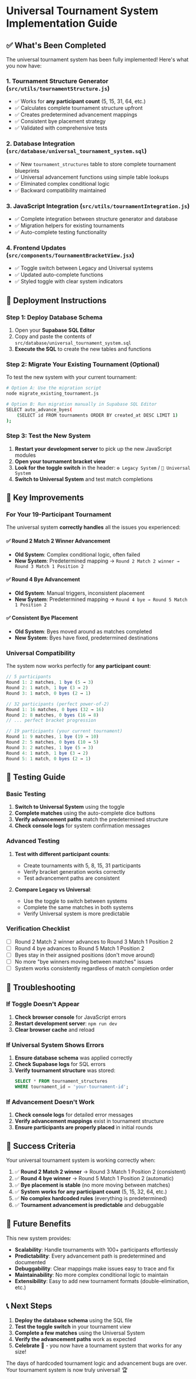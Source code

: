 # Universal Tournament System Implementation Guide

## ✅ What's Been Completed

The universal tournament system has been fully implemented! Here's what you now have:

### 1. Tournament Structure Generator (`src/utils/tournamentStructure.js`)
- ✅ Works for **any participant count** (5, 15, 31, 64, etc.)
- ✅ Calculates complete tournament structure upfront
- ✅ Creates predetermined advancement mappings
- ✅ Consistent bye placement strategy
- ✅ Validated with comprehensive tests

### 2. Database Integration (`src/database/universal_tournament_system.sql`)
- ✅ New `tournament_structures` table to store complete tournament blueprints
- ✅ Universal advancement functions using simple table lookups
- ✅ Eliminated complex conditional logic
- ✅ Backward compatibility maintained

### 3. JavaScript Integration (`src/utils/tournamentIntegration.js`)
- ✅ Complete integration between structure generator and database
- ✅ Migration helpers for existing tournaments
- ✅ Auto-complete testing functionality

### 4. Frontend Updates (`src/components/TournamentBracketView.jsx`)
- ✅ Toggle switch between Legacy and Universal systems
- ✅ Updated auto-complete functions
- ✅ Styled toggle with clear system indicators

## 🚀 Deployment Instructions

### Step 1: Deploy Database Schema
1. Open your **Supabase SQL Editor**
2. Copy and paste the contents of `src/database/universal_tournament_system.sql`
3. **Execute the SQL** to create the new tables and functions

### Step 2: Migrate Your Existing Tournament (Optional)
To test the new system with your current tournament:

```bash
# Option A: Use the migration script
node migrate_existing_tournament.js

# Option B: Run migration manually in Supabase SQL Editor
SELECT auto_advance_byes(
    (SELECT id FROM tournaments ORDER BY created_at DESC LIMIT 1)
);
```

### Step 3: Test the New System
1. **Restart your development server** to pick up the new JavaScript modules
2. **Open your tournament bracket view**
3. **Look for the toggle switch** in the header: `⚙️ Legacy System` / `🚀 Universal System`
4. **Switch to Universal System** and test match completions

## 🎯 Key Improvements

### For Your 19-Participant Tournament

The universal system **correctly handles** all the issues you experienced:

#### ✅ Round 2 Match 2 Winner Advancement
- **Old System**: Complex conditional logic, often failed
- **New System**: Predetermined mapping → `Round 2 Match 2 winner → Round 3 Match 1 Position 2`

#### ✅ Round 4 Bye Advancement  
- **Old System**: Manual triggers, inconsistent placement
- **New System**: Predetermined mapping → `Round 4 bye → Round 5 Match 1 Position 2`

#### ✅ Consistent Bye Placement
- **Old System**: Byes moved around as matches completed
- **New System**: Byes have fixed, predetermined destinations

### Universal Compatibility

The system now works perfectly for **any participant count**:

```javascript
// 5 participants
Round 1: 2 matches, 1 bye (5 → 3)
Round 2: 1 match, 1 bye (3 → 2)
Round 3: 1 match, 0 byes (2 → 1)

// 32 participants (perfect power-of-2)
Round 1: 16 matches, 0 byes (32 → 16)
Round 2: 8 matches, 0 byes (16 → 8)
// ... perfect bracket progression

// 19 participants (your current tournament)
Round 1: 9 matches, 1 bye (19 → 10)
Round 2: 5 matches, 0 byes (10 → 5)
Round 3: 2 matches, 1 bye (5 → 3)
Round 4: 1 match, 1 bye (3 → 2)
Round 5: 1 match, 0 byes (2 → 1)
```

## 🧪 Testing Guide

### Basic Testing
1. **Switch to Universal System** using the toggle
2. **Complete matches** using the auto-complete dice buttons
3. **Verify advancement paths** match the predetermined structure
4. **Check console logs** for system confirmation messages

### Advanced Testing
1. **Test with different participant counts**:
   - Create tournaments with 5, 8, 15, 31 participants
   - Verify bracket generation works correctly
   - Test advancement paths are consistent

2. **Compare Legacy vs Universal**:
   - Use the toggle to switch between systems
   - Complete the same matches in both systems
   - Verify Universal system is more predictable

### Verification Checklist
- [ ] Round 2 Match 2 winner advances to Round 3 Match 1 Position 2
- [ ] Round 4 bye advances to Round 5 Match 1 Position 2
- [ ] Byes stay in their assigned positions (don't move around)
- [ ] No more "bye winners moving between matches" issues
- [ ] System works consistently regardless of match completion order

## 🔧 Troubleshooting

### If Toggle Doesn't Appear
1. **Check browser console** for JavaScript errors
2. **Restart development server**: `npm run dev`
3. **Clear browser cache** and reload

### If Universal System Shows Errors
1. **Ensure database schema** was applied correctly
2. **Check Supabase logs** for SQL errors
3. **Verify tournament structure** was stored: 
   ```sql
   SELECT * FROM tournament_structures 
   WHERE tournament_id = 'your-tournament-id';
   ```

### If Advancement Doesn't Work
1. **Check console logs** for detailed error messages
2. **Verify advancement mappings** exist in tournament structure
3. **Ensure participants are properly placed** in initial rounds

## 🎉 Success Criteria

Your universal tournament system is working correctly when:

1. ✅ **Round 2 Match 2 winner** → Round 3 Match 1 Position 2 (consistent)
2. ✅ **Round 4 bye winner** → Round 5 Match 1 Position 2 (automatic)
3. ✅ **Bye placement is stable** (no more moving between matches)
4. ✅ **System works for any participant count** (5, 15, 32, 64, etc.)
5. ✅ **No complex hardcoded rules** (everything is predetermined)
6. ✅ **Tournament advancement is predictable** and debuggable

## 🔮 Future Benefits

This new system provides:

- **Scalability**: Handle tournaments with 100+ participants effortlessly
- **Predictability**: Every advancement path is predetermined and documented  
- **Debuggability**: Clear mappings make issues easy to trace and fix
- **Maintainability**: No more complex conditional logic to maintain
- **Extensibility**: Easy to add new tournament formats (double-elimination, etc.)

## 📞 Next Steps

1. **Deploy the database schema** using the SQL file
2. **Test the toggle switch** in your tournament view
3. **Complete a few matches** using the Universal System
4. **Verify the advancement paths** work as expected
5. **Celebrate** 🎉 - you now have a tournament system that works for any size!

The days of hardcoded tournament logic and advancement bugs are over. Your tournament system is now truly universal! 🏆